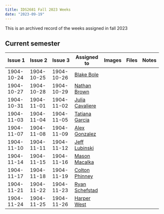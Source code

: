 ```yaml
---
title: IDS2681 Fall 2023 Weeks
date: "2023-09-19"
---
```

This is an archived record of the weeks assigned in fall 2023

## Current semester

Issue 1|Issue 2|Issue 3|Assigned to|Images|Files|Notes
---|---|---|---|---|---|---
1904-10-24|1904-10-25|1904-10-26|[Blake Bole](https://github.com/python-user8)|||
1904-10-27|1904-10-28|1904-10-29|[Nathan Brown](https://github.com/nathanbrown823)|||
1904-10-31|1904-11-01|1904-11-02|[Julia Cavaliere](https://github.com/JuliaCavaliere)|||
1904-11-03|1904-11-04|1904-11-05|[Tatiana Garcia](https://github.com/tatigarciaaa)|||
1904-11-07|1904-11-08|1904-11-09|[Alex Gonzalez](https://github.com/acg22d)|||
1904-11-10|1904-11-11|1904-11-12|[Jeff Lubinski](https://github.com/JeffLski)|||
1904-11-14|1904-11-15|1904-11-16|[Mason Macalka](https://github.com/masmac26)|||
1904-11-17|1904-11-18|1904-11-19|[Colton Phinney](https://github.com/CoPhinney)|||
1904-11-21|1904-11-22|1904-11-23|[Ryan Schefstad](https://github.com/rs22cl)|||
1904-11-24|1904-11-25|1904-11-26|[Harper West](https://github.com/harperwest)|||